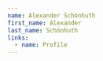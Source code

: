 ```yaml
---
name: Alexander Schönhuth
first_name: Alexander
last_name: Schönhuth
links:
  - name: Profile
---
```

